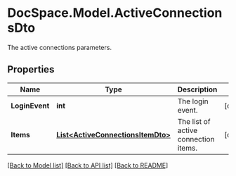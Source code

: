 # DocSpace.Model.ActiveConnectionsDto
The active connections parameters.

## Properties

Name | Type | Description | Notes
------------ | ------------- | ------------- | -------------
**LoginEvent** | **int** | The login event. | [optional] 
**Items** | [**List&lt;ActiveConnectionsItemDto&gt;**](.md) | The list of active connection items. | [optional] 

[[Back to Model list]](../README.md#documentation-for-models) [[Back to API list]](../README.md#documentation-for-api-endpoints) [[Back to README]](../README.md)

